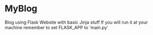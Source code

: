 # MyBlog
Blog using Flask
Website with basic Jinja stuff
If you will run it at your machine remember to set FLASK_APP to 'main.py'
